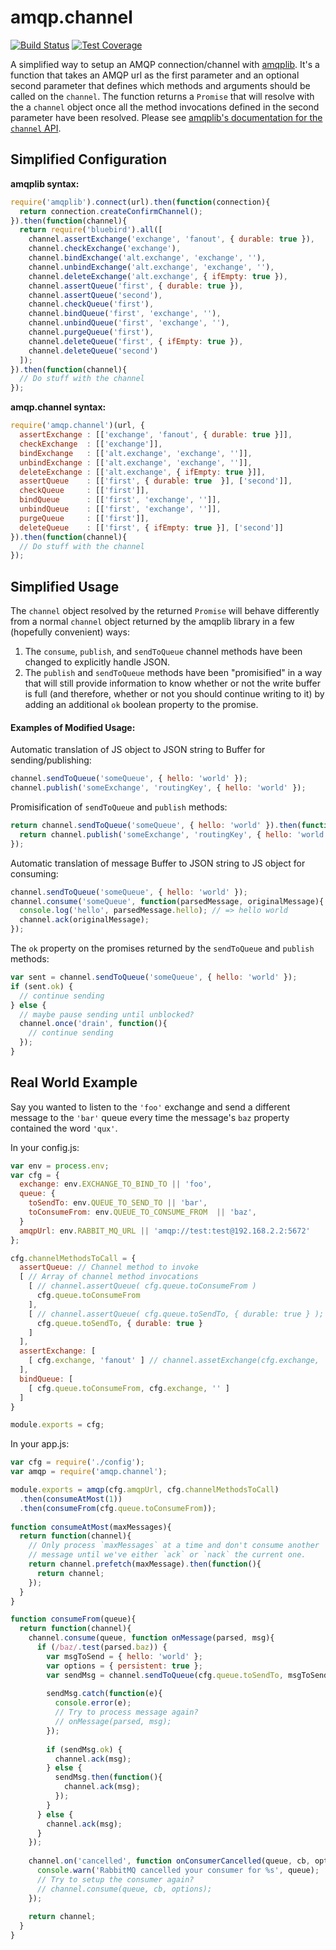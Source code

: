 # amqp.channel

[![Build Status][travis-image]][travis-url]
[![Test Coverage][coveralls-image]][coveralls-url]

A simplified way to setup an AMQP connection/channel with [amqplib](https://www.npmjs.org/package/amqplib). It's a function that takes an AMQP url as the first parameter and an optional second parameter that defines which methods and arguments should be called on the `channel`. The function returns a `Promise` that will resolve with the a `channel` object once all the method invocations defined in the second parameter have been resolved. Please see [amqplib's documentation for the `channel` API](http://www.squaremobius.net/amqp.node/doc/channel_api.html).

## Simplified Configuration

**amqplib syntax:**

```javascript
require('amqplib').connect(url).then(function(connection){
  return connection.createConfirmChannel();
}).then(function(channel){
  return require('bluebird').all([
    channel.assertExchange('exchange', 'fanout', { durable: true }),
    channel.checkExchange('exchange'),
    channel.bindExchange('alt.exchange', 'exchange', ''),
    channel.unbindExchange('alt.exchange', 'exchange', ''),
    channel.deleteExchange('alt.exchange', { ifEmpty: true }),
    channel.assertQueue('first', { durable: true }),
    channel.assertQueue('second'),
    channel.checkQueue('first'),
    channel.bindQueue('first', 'exchange', ''),
    channel.unbindQueue('first', 'exchange', ''),
    channel.purgeQueue('first'),
    channel.deleteQueue('first', { ifEmpty: true }),
    channel.deleteQueue('second')
  ]);
}).then(function(channel){
  // Do stuff with the channel
});
```

**amqp.channel syntax:**

```javascript
require('amqp.channel')(url, {
  assertExchange : [['exchange', 'fanout', { durable: true }]],
  checkExchange  : [['exchange']],
  bindExchange   : [['alt.exchange', 'exchange', '']],
  unbindExchange : [['alt.exchange', 'exchange', '']],
  deleteExchange : [['alt.exchange', { ifEmpty: true }]],
  assertQueue    : [['first', { durable: true  }], ['second']],
  checkQueue     : [['first']],
  bindQueue      : [['first', 'exchange', '']],
  unbindQueue    : [['first', 'exchange', '']],
  purgeQueue     : [['first']],
  deleteQueue    : [['first', { ifEmpty: true }], ['second']]
}).then(function(channel){
  // Do stuff with the channel
});
```

## Simplified Usage

The `channel` object resolved by the returned `Promise` will behave differently from a normal `channel` object returned by the amqplib library in a few (hopefully convenient) ways:

1. The `consume`, `publish`, and `sendToQueue` channel methods have been changed to  explicitly handle JSON.
2. The `publish` and `sendToQueue` methods have been "promisified" in a way that will still provide information to know whether or not the write buffer is full (and therefore, whether or not you should continue writing to it) by adding an additional `ok` boolean property to the promise.

#### Examples of Modified Usage:

Automatic translation of JS object to JSON string to Buffer for sending/publishing:

```javascript
channel.sendToQueue('someQueue', { hello: 'world' });
channel.publish('someExchange', 'routingKey', { hello: 'world' });
```

Promisification of `sendToQueue` and `publish` methods:

```javascript
return channel.sendToQueue('someQueue', { hello: 'world' }).then(function(){
  return channel.publish('someExchange', 'routingKey', { hello: 'world' });
});
```

Automatic translation of message Buffer to JSON string to JS object for consuming:

```javascript
channel.sendToQueue('someQueue', { hello: 'world' });
channel.consume('someQueue', function(parsedMessage, originalMessage){
  console.log('hello', parsedMessage.hello); // => hello world
  channel.ack(originalMessage);
});
```

The `ok` property on the promises returned by the `sendToQueue` and `publish` methods:

```javascript
var sent = channel.sendToQueue('someQueue', { hello: 'world' });
if (sent.ok) {
  // continue sending
} else {
  // maybe pause sending until unblocked?
  channel.once('drain', function(){
    // continue sending
  });
}
```

## Real World Example

Say you wanted to listen to the `'foo'` exchange and send a different message to the `'bar'` queue every time the message's `baz` property contained the word `'qux'`.

In your config.js:

```javascript
var env = process.env;
var cfg = {
  exchange: env.EXCHANGE_TO_BIND_TO || 'foo',
  queue: {
    toSendTo: env.QUEUE_TO_SEND_TO || 'bar',
    toConsumeFrom: env.QUEUE_TO_CONSUME_FROM  || 'baz',
  }
  amqpUrl: env.RABBIT_MQ_URL || 'amqp://test:test@192.168.2.2:5672'
};

cfg.channelMethodsToCall = {
  assertQueue: // Channel method to invoke
  [ // Array of channel method invocations
    [ // channel.assertQueue( cfg.queue.toConsumeFrom )
      cfg.queue.toConsumeFrom
    ],
    [ // channel.assertQueue( cfg.queue.toSendTo, { durable: true } );
      cfg.queue.toSendTo, { durable: true }
    ]
  ],
  assertExchange: [
    [ cfg.exchange, 'fanout' ] // channel.assetExchange(cfg.exchange, 'fanout')
  ],
  bindQueue: [
    [ cfg.queue.toConsumeFrom, cfg.exchange, '' ]
  ]
}

module.exports = cfg;
```

In your app.js:

```javascript
var cfg = require('./config');
var amqp = require('amqp.channel');

module.exports = amqp(cfg.amqpUrl, cfg.channelMethodsToCall)
  .then(consumeAtMost(1))
  .then(consumeFrom(cfg.queue.toConsumeFrom));
  
function consumeAtMost(maxMessages){
  return function(channel){
    // Only process `maxMessages` at a time and don't consume another
    // message until we've either `ack` or `nack` the current one.
    return channel.prefetch(maxMessage).then(function(){
      return channel;
    });
  }
}

function consumeFrom(queue){
  return function(channel){
    channel.consume(queue, function onMessage(parsed, msg){
      if (/baz/.test(parsed.baz)) {
        var msgToSend = { hello: 'world' };
        var options = { persistent: true };
        var sendMsg = channel.sendToQueue(cfg.queue.toSendTo, msgToSend, options);
        
        sendMsg.catch(function(e){
          console.error(e);
          // Try to process message again?
          // onMessage(parsed, msg);
        });
        
        if (sendMsg.ok) {
          channel.ack(msg);
        } else {
          sendMsg.then(function(){
            channel.ack(msg);
          });
        }
      } else {
        channel.ack(msg);
      }
    });
  
    channel.on('cancelled', function onConsumerCancelled(queue, cb, options){
      console.warn('RabbitMQ cancelled your consumer for %s', queue);
      // Try to setup the consumer again?
      // channel.consume(queue, cb, options);
    });
  
    return channel;
  }
}
```

[travis-image]: http://img.shields.io/travis/NGPVAN/amqp.channel.svg?style=flat-square
[travis-url]: https://travis-ci.org/NGPVAN/amqp.channel
[coveralls-image]: http://img.shields.io/coveralls/NGPVAN/amqp.channel.svg?style=flat-square
[coveralls-url]: https://coveralls.io/r/NGPVAN/amqp.channel?branch=master
